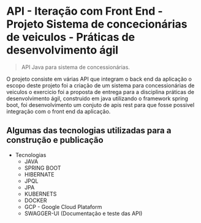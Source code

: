 # API - Iteração com Front End - Projeto Sistema de concecionárias de veiculos - Práticas de desenvolvimento ágil
> API Java para sistema de concessionárias.

O projeto consiste em várias API que integram o back end da aplicação o escopo deste projeto foi a criação de um sistema para concessionárias de veiculos o exercicio foi a proposta de entrega para a disciplina práticas de desenvolvimento ágil, construido em java utilizando o framework spring boot, foi desenvolvimento um conjuto de apis rest para que fosse possivel integração com o front end da aplicação. 

## Algumas das tecnologias utilizadas para a construção e publicação

* Tecnologias
    * JAVA
    * SPRING BOOT
    * HIBERNATE
    * JPQL
	* JPA
    * KUBERNETS
    * DOCKER
    * GCP - Google Cloud Plataform
	* SWAGGER-UI (Documentação e teste das API)